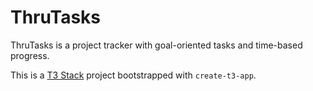 # ThruTasks

ThruTasks is a project tracker with goal-oriented tasks and time-based progress.

This is a [T3 Stack](https://create.t3.gg/) project bootstrapped with `create-t3-app`.

